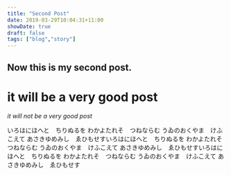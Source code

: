 ```yaml
---
title: "Second Post"
date: 2019-03-29T10:04:31+11:00
showDate: true
draft: false
tags: ["blog","story"]
---
```


## Now this is my second post. 

# it will be a very good post

*it will not be a very good post*

いろはにほへと　ちりぬるを
わかよたれそ　つねならむ
うゐのおくやま　けふこえて
あさきゆめみし　ゑひもせすいろはにほへと　ちりぬるを
わかよたれそ　つねならむ
うゐのおくやま　けふこえて
あさきゆめみし　ゑひもせすいろはにほへと　ちりぬるを
わかよたれそ　つねならむ
うゐのおくやま　けふこえて
あさきゆめみし　ゑひもせす